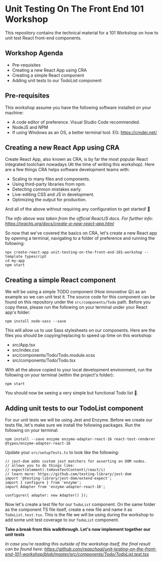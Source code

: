# Unit Testing On The Front End 101 Workshop
This repository contains the technical material for a 101 Workshop on how to unit test React front-end components.

## Workshop Agenda

* Pre-requisites
* Creating a new React App using CRA
* Creating a simple React component
* Adding unit tests to our TodoList component

## Pre-requisites

This workshop assume you have the following software installed on your machine:

* A code editor of preference. Visual Studio Code recommended.
* NodeJS and NPM
* If using Windows as an OS, a better terminal tool. EG: https://cmder.net/

## Creating a new React App using CRA

Create React App, also known as CRA, is by far the most popular React integrated toolchain nowadays (At the time of writing this workshop). Here are a few things CRA helps software development teams with:

* Scaling to many files and components.
* Using third-party libraries from npm.
* Detecting common mistakes early.
* Live-editing CSS and JS in development.
* Optimizing the output for production.

And all of the above without requiring any configuration to get started! 🚀

_The info above was taken from the official ReactJS docs. For further info: https://reactjs.org/docs/create-a-new-react-app.html_

So now that we've covered the basics on CRA, let's create a new React app by opening a terminal, navigating to a folder of preference and running the following:

```
npx create-react-app unit-testing-on-the-front-end-101-workshop --template typescript
cd my-app
npm start
```

## Creating a simple React component

We will be using a simple TODO component (How _innovative_ 😛) as an example so we can unit test it. The source code for this component can be found on this repository under the `src/components/Todo` path. Before you copy these, please run the following on your terminal under your React app's folder:

```
npm install node-sass --save
```

This will allow us to use Sass stylesheets on our components. Here are the files you should be copying/replacing to speed up time on this workshop:

* src/App.tsx
* src/index.css
* src/components/Todo/Todo.module.scss
* src/components/Todo/Todo.tsx

With all the above copied to your local development environment, run the following on your terminal (within the project's folder):

```
npm start
```

You should now be seeing a very simple but functional Todo list 🎉.

## Adding unit tests to our TodoList component

For our unit tests we will be using Jest and Enzyme. Before we create our tests file, let's make sure we install the following packages. Run the following on your terminal:

```
npm install --save enzyme enzyme-adapter-react-16 react-test-renderer @types/enzyme-adapter-react-16
```

Update your `src/setupTests.ts` to look like the following:

```
// jest-dom adds custom jest matchers for asserting on DOM nodes.
// allows you to do things like:
// expect(element).toHaveTextContent(/react/i)
// learn more: https://github.com/testing-library/jest-dom
import '@testing-library/jest-dom/extend-expect';
import { configure } from 'enzyme';
import Adapter from 'enzyme-adapter-react-16';

configure({ adapter: new Adapter() });
```

Now let's create a test file for our `TodoList` component. On the same folder as the component TS file itself, create a new file and name it as `TodoList.test.tsx`. This is the file we will be using during the workshop to add some unit test coverage to our `TodoList` component.

**Take a break from this walkthrough. Let's now implement together our unit tests**

_In case you're reading this outside of the workshop itself, the final result can be found here: https://github.com/rpaschoal/unit-testing-on-the-front-end-101-workshop/blob/master/src/components/Todo/TodoList.test.tsx_
